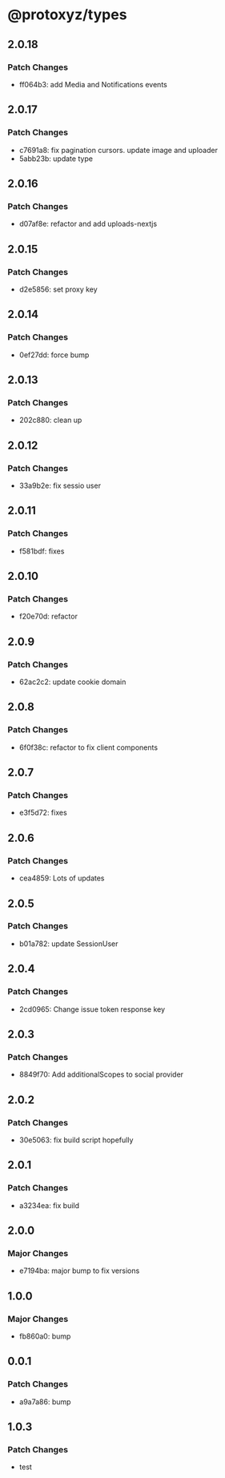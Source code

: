 # @protoxyz/types

## 2.0.18

### Patch Changes

- ff064b3: add Media and Notifications events

## 2.0.17

### Patch Changes

- c7691a8: fix pagination cursors. update image and uploader
- 5abb23b: update type

## 2.0.16

### Patch Changes

- d07af8e: refactor and add uploads-nextjs

## 2.0.15

### Patch Changes

- d2e5856: set proxy key

## 2.0.14

### Patch Changes

- 0ef27dd: force bump

## 2.0.13

### Patch Changes

- 202c880: clean up

## 2.0.12

### Patch Changes

- 33a9b2e: fix sessio user

## 2.0.11

### Patch Changes

- f581bdf: fixes

## 2.0.10

### Patch Changes

- f20e70d: refactor

## 2.0.9

### Patch Changes

- 62ac2c2: update cookie domain

## 2.0.8

### Patch Changes

- 6f0f38c: refactor to fix client components

## 2.0.7

### Patch Changes

- e3f5d72: fixes

## 2.0.6

### Patch Changes

- cea4859: Lots of updates

## 2.0.5

### Patch Changes

- b01a782: update SessionUser

## 2.0.4

### Patch Changes

- 2cd0965: Change issue token response key

## 2.0.3

### Patch Changes

- 8849f70: Add additionalScopes to social provider

## 2.0.2

### Patch Changes

- 30e5063: fix build script hopefully

## 2.0.1

### Patch Changes

- a3234ea: fix build

## 2.0.0

### Major Changes

- e7194ba: major bump to fix versions

## 1.0.0

### Major Changes

- fb860a0: bump

## 0.0.1

### Patch Changes

- a9a7a86: bump

## 1.0.3

### Patch Changes

- test
